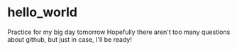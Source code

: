# hello_world
Practice for my big day tomorrow
Hopefully there aren't too many questions about github, but just in case, I'll be ready!
